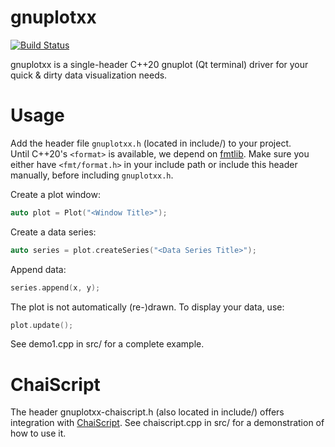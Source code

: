 # gnuplotxx

[![Build Status](https://travis-ci.com/falbrechtskirchinger/gnuplotxx.svg?branch=master)](https://travis-ci.com/falbrechtskirchinger/gnuplotxx)

gnuplotxx is a single-header C++20 gnuplot (Qt terminal) driver for your quick & dirty data visualization needs.

# Usage

Add the header file `gnuplotxx.h` (located in include/) to your project.  
Until C++20's `<format>` is available, we depend on [fmtlib]. Make sure you either have `<fmt/format.h>` in your include path or include this header manually, before including `gnuplotxx.h`.

Create a plot window:
```cpp
auto plot = Plot("<Window Title>");
```

Create a data series:
```cpp
auto series = plot.createSeries("<Data Series Title>");
```

Append data:
```cpp
series.append(x, y);
```

The plot is not automatically (re-)drawn. To display your data, use:
```cpp
plot.update();
```

See demo1.cpp in src/ for a complete example.

# ChaiScript

The header gnuplotxx-chaiscript.h (also located in include/) offers integration with [ChaiScript].
See chaiscript.cpp in src/ for a demonstration of how to use it.


[fmtlib]: <https://github.com/fmtlib/fmt>
[ChaiScript]: <https://github.com/ChaiScript/ChaiScript>
